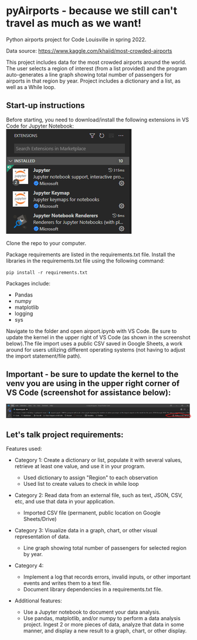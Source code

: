 # pyAirports - because we still can't travel as much as we want!
Python airports project for Code Louisville in spring 2022.

Data source: https://www.kaggle.com/khaiid/most-crowded-airports

This project includes data for the most crowded airports around the world. The user selects a region of interest (from a list provided) and the program auto-generates a line graph showing total number of passengers for airports in that region by year. Project includes a dictionary and a list, as well as a While loop.

## Start-up instructions

Before starting, you need to download/install the following extensions in VS Code for Jupyter Notebook:
![Jupyter extension](extension.png)

Clone the repo to your computer. 

Package requirements are listed in the requirements.txt file. Install the libraries in the requirements.txt file using the following command:

`pip install -r requirements.txt`

Packages include:
- Pandas
- numpy
- matplotlib
- logging
- sys

Navigate to the folder and open airport.ipynb with VS Code. Be sure to update the kernel in the upper right of VS Code (as shown in the screenshot below).The file import uses a public CSV saved in Google Sheets, a work around for users utilizing different operating systems (not having to adjust the import statement/file path).
## Important - be sure to update the kernel to the venv you are using in the upper right corner of VS Code (screenshot for assistance below):

![Setting kernel in VS Code](kernel.png)

## Let's talk project requirements:
Features used:
* Category 1: Create a dictionary or list, populate it with several values, retrieve at least one value, and use it in your program.

     * Used dictionary to assign "Region" to each observation
     * Used list to create values to check in while loop
      
* Category 2: Read data from an external file, such as text, JSON, CSV, etc, and use that data in your application.

     * Imported CSV file (permanent, public location on Google Sheets/Drive)
      
* Category 3: Visualize data in a graph, chart, or other visual representation of data.

     * Line graph showing total number of passengers for selected region by year.

* Category 4:

     * Implement a log that records errors, invalid inputs, or other important events and writes them to a text file.
     * Document library dependencies in a requirements.txt file.

* Additional features:
  
     * Use a Jupyter notebook to document your data analysis.
     * Use pandas, matplotlib, and/or numpy to perform a data analysis project. Ingest 2 or more pieces of data, analyze that data in some manner, and display a new result to a graph, chart, or other display.
